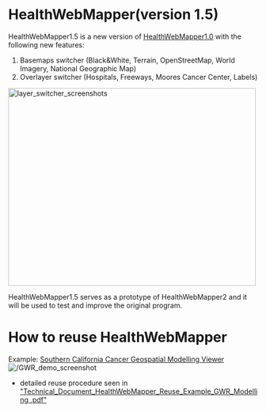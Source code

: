 # HealthWebMapper(version 1.5)

HealthWebMapper1.5 is a new version of [HealthWebMapper1.0](https://github.com/HDMA-SDSU/HealthWebMapper) with the following new features:

1. Basemaps switcher (Black&White, Terrain, OpenStreetMap, World Imagery, National Geographic Map)
2. Overlayer switcher (Hospitals, Freeways, Moores Cancer Center, Labels)

<img src="https://github.com/haihonghuang/HealthWebMapper2/blob/master/images/layer_switcher_screenshots.png" alt="layer_switcher_screenshots" height="400" width="500"/>

HealthWebMapper1.5 serves as a prototype of HealthWebMapper2 and it will be used to test and improve the original program.

# How to reuse HealthWebMapper

Example: [Southern California Cancer Geospatial Modelling Viewer](https://github.com/HDMA-SDSU/HealthWebMapper1.5/tree/master/HealthWebMapper_reuse_GWR_modelling)
<img src="https://github.com/haihonghuang/HealthWebMapper2/blob/master/images/GWR_demo_screenshots.png" alt="/GWR_demo_screenshot"/>
* detailed reuse procedure seen in ["Technical_Document_HealthWebMapper_Reuse_Example_GWR_Modelling .pdf"](https://github.com/HDMA-SDSU/HealthWebMapper1.5/blob/master/HealthWebMapper_reuse_GWR_modelling/HDMA-Technical_Document_HealthWebMapper_Reuse_Example_GWR_Modelling%20.pdf)
